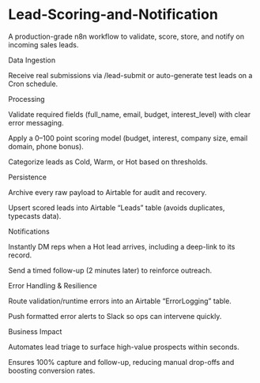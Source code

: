 # Lead-Scoring-and-Notification
A production-grade n8n workflow to validate, score, store, and notify on incoming sales leads.

Data Ingestion

Receive real submissions via /lead-submit or auto-generate test leads on a Cron schedule.

Processing

Validate required fields (full_name, email, budget, interest_level) with clear error messaging.

Apply a 0–100 point scoring model (budget, interest, company size, email domain, phone bonus).

Categorize leads as Cold, Warm, or Hot based on thresholds.

Persistence

Archive every raw payload to Airtable for audit and recovery.

Upsert scored leads into Airtable “Leads” table (avoids duplicates, typecasts data).

Notifications

Instantly DM reps when a Hot lead arrives, including a deep-link to its record.

Send a timed follow-up (2 minutes later) to reinforce outreach.

Error Handling & Resilience

Route validation/runtime errors into an Airtable “ErrorLogging” table.

Push formatted error alerts to Slack so ops can intervene quickly.

Business Impact

Automates lead triage to surface high-value prospects within seconds.

Ensures 100% capture and follow-up, reducing manual drop-offs and boosting conversion rates.
